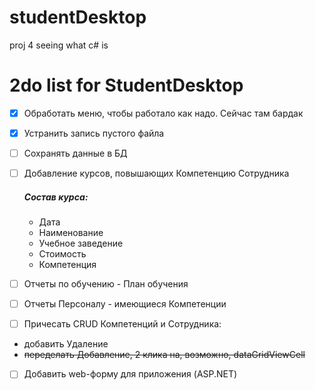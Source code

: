 # studentDesktop
proj 4 seeing what c# is

# 2do list for StudentDesktop
- [x] Обработать меню, чтобы работало как надо. Сейчас там бардак
- [x] Устранить запись пустого файла
- [ ] Сохранять данные в БД
- [ ] Добавление курсов, повышающих Компетенцию Сотрудника

    #####  Состав курса:
    - 	Дата
    - 	Наименование
    - 	Учебное заведение
    - 	Стоимость
    - 	Компетенция

- [ ] Отчеты по обучению - План обучения
- [ ] Отчеты Персоналу - имеющиеcя Компетенции
- [ ] Причесать CRUD Компетенций и Сотрудника:
- 	добавить Удаление
-   ~~переделать Добавление, 2 клика на, возможно, dataGridViewCell~~
- [ ] Добавить web-форму для приложения (ASP.NET)

